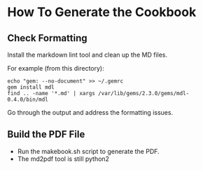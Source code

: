 # How To Generate the Cookbook

## Check Formatting 

Install the markdown lint tool and clean up the MD files.  

For example (from this directory):

```
echo "gem: --no-document" >> ~/.gemrc
gem install mdl
find .. -name '*.md' | xargs /var/lib/gems/2.3.0/gems/mdl-0.4.0/bin/mdl
```

Go through the output and address the formatting issues.

## Build the PDF File 

* Run the makebook.sh script to generate the PDF. 
* The md2pdf tool is still python2

